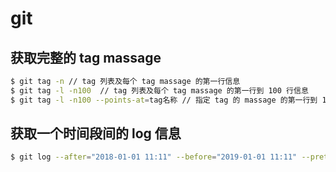 # git
## 获取完整的 tag massage
```bash
$ git tag -n // tag 列表及每个 tag massage 的第一行信息
$ git tag -l -n100  // tag 列表及每个 tag massage 的第一行到 100 行信息
$ git tag -l -n100 --points-at=tag名称 // 指定 tag 的 massage 的第一行到 100 行信息
```
## 获取一个时间段间的 log 信息
```bash
$ git log --after="2018-01-01 11:11" --before="2019-01-01 11:11" --pretty=format:"%h -- %s" --no-merges
```